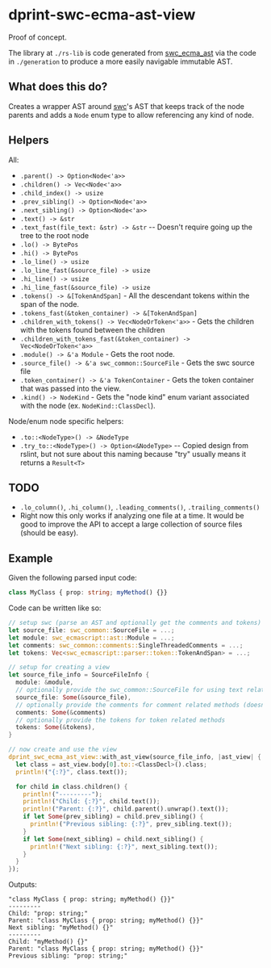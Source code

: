 # dprint-swc-ecma-ast-view

Proof of concept.

The library at `./rs-lib` is code generated from [swc_ecma_ast](https://crates.io/crates/swc_ecma_ast) via the code in `./generation` to produce a more easily navigable immutable AST.

## What does this do?

Creates a wrapper AST around [swc](https://github.com/swc-project/swc)'s AST that keeps track of the node parents and adds a `Node` enum type to allow referencing any kind of node.

## Helpers

All:

- `.parent() -> Option<Node<'a>>`
- `.children() -> Vec<Node<'a>>`
- `.child_index() -> usize`
- `.prev_sibling() -> Option<Node<'a>>`
- `.next_sibling() -> Option<Node<'a>>`
- `.text() -> &str`
- `.text_fast(file_text: &str) -> &str` -- Doesn't require going up the tree to the root node
- `.lo() -> BytePos`
- `.hi() -> BytePos`
- `.lo_line() -> usize`
- `.lo_line_fast(&source_file) -> usize`
- `.hi_line() -> usize`
- `.hi_line_fast(&source_file) -> usize`
- `.tokens() -> &[TokenAndSpan]` - All the descendant tokens within the span of the node.
- `.tokens_fast(&token_container) -> &[TokenAndSpan]`
- `.children_with_tokens() -> Vec<NodeOrToken<'a>>` - Gets the children with the tokens found between the children
- `.children_with_tokens_fast(&token_container) -> Vec<NodeOrToken<'a>>`
- `.module() -> &'a Module` - Gets the root node.
- `.source_file() -> &'a swc_common::SourceFile` - Gets the swc source file
- `.token_container() -> &'a TokenContainer` - Gets the token container that was passed into the view.
- `.kind() -> NodeKind` - Gets the "node kind" enum variant associated with the node (ex. `NodeKind::ClassDecl`).

Node/enum node specific helpers:

- `.to::<NodeType>() -> &NodeType`
- `.try_to::<NodeType>() -> Option<&NodeType>` -- Copied design from rslint, but not sure about this naming because "try" usually means it returns a `Result<T>`

## TODO

- `.lo_column()`, `.hi_column()`, `.leading_comments()`, `.trailing_comments()`
- Right now this only works if analyzing one file at a time. It would be good to improve the API to accept a large
  collection of source files (should be easy).

## Example

Given the following parsed input code:

<!-- dprint-ignore -->
```ts
class MyClass { prop: string; myMethod() {}}
```

Code can be written like so:

```rust
// setup swc (parse an AST and optionally get the comments and tokens)
let source_file: swc_common::SourceFile = ...;
let module: swc_ecmascript::ast::Module = ...;
let comments: swc_common::comments::SingleThreadedComments = ...;
let tokens: Vec<swc_ecmascript::parser::token::TokenAndSpan> = ...;

// setup for creating a view
let source_file_info = SourceFileInfo {
  module: &module,
  // optionally provide the swc_common::SourceFile for using text related methods
  source_file: Some(&source_file),
  // optionally provide the comments for comment related methods (doesn't do anything yet...)
  comments: Some(&comments)
  // optionally provide the tokens for token related methods
  tokens: Some(&tokens),
}

// now create and use the view
dprint_swc_ecma_ast_view::with_ast_view(source_file_info, |ast_view| {
  let class = ast_view.body[0].to::<ClassDecl>().class;
  println!("{:?}", class.text());

  for child in class.children() {
    println!("---------");
    println!("Child: {:?}", child.text());
    println!("Parent: {:?}", child.parent().unwrap().text());
    if let Some(prev_sibling) = child.prev_sibling() {
      println!("Previous sibling: {:?}", prev_sibling.text());
    }
    if let Some(next_sibling) = child.next_sibling() {
      println!("Next sibling: {:?}", next_sibling.text());
    }
  }
});
```

Outputs:

```
"class MyClass { prop: string; myMethod() {}}"
---------
Child: "prop: string;"
Parent: "class MyClass { prop: string; myMethod() {}}"
Next sibling: "myMethod() {}"
---------
Child: "myMethod() {}"
Parent: "class MyClass { prop: string; myMethod() {}}"
Previous sibling: "prop: string;"
```
